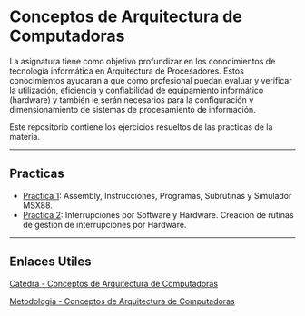 # Conceptos de Arquitectura de Computadoras
La asignatura tiene como objetivo profundizar en los conocimientos de tecnología informática en Arquitectura de Procesadores. Estos conocimientos ayudaran a que como profesional puedan evaluar y verificar la utilización,
eficiencia y confiabilidad de equipamiento informático (hardware) y también le serán necesarios para la
configuración y dimensionamiento de sistemas de procesamiento de información.

Este repositorio contiene los ejercicios resueltos de las practicas de la materia.
___

## Practicas
* [Practica 1]((https://github.com/gonblas/CAC/tree/main/Practicas/Practica_1) "Practica 1"): Assembly, Instrucciones, Programas, Subrutinas y Simulador MSX88.
* [Practica 2]((https://github.com/gonblas/CAC/tree/main/Practicas/Practica_2) "Practica 2"): Interrupciones por Software y Hardware. Creacion de rutinas de gestion de interrupciones por Hardware.

___

## Enlaces Utiles

[Catedra - Conceptos de Arquitectura de Computadoras]((http://163.10.22.92//catedras/ConArqCom/index.htm) "Pagina de la catedra")

[Metodologia - Conceptos de Arquitectura de Computadoras]((https://ic.info.unlp.edu.ar/wp-content/uploads/2022/02/Metodologia-CAC-2019.pdf) "Metodologia de la materia")